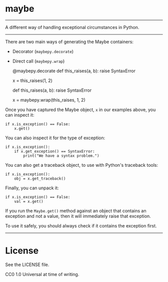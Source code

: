 # maybe

---

A different way of handling exceptional circumstances in Python.

---

There are two main ways of generating the Maybe containers:

* Decorator (`maybepy.decorate`)
* Direct call (`maybepy.wrap`)

    @maybepy.decorate
    def this_raises(a, b):
        raise SyntaxError

    x = this_raises(1, 2)

    def this_raises(a, b):
        raise SyntaxError

    x = maybepy.wrap(this_raises, 1, 2)

Once you have captured the Maybe object, `x` in our examples above, you can inspect it:

    if x.is_exception() == False:
        x.get()

You can also inspect it for the type of exception:

    if x.is_exception():
        if x.get_exception() == SyntaxError:
            print("We have a syntax problem.")

You can also get a traceback object, to use with Python's traceback tools:

    if x.is_exception():
        obj = x.get_traceback()

Finally, you can unpack it:

    if x.is_exception() == False:
        val = x.get()

If you run the `Maybe.get()` method against an object
that contains an exception and not a value, then it will
immediately raise that exception.

To use it safely, you should always check if it contains the exception first.

---

# License

See the LICENSE file.

CC0 1.0 Universal at time of writing.
